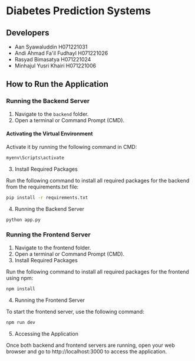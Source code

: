 # Diabetes Prediction Systems

## Developers
- Aan Syawaluddin	H071221031
- Andi Ahmad Fa'il Fudhayl H071221026
- Rasyad Bimasatya H071221024
- Minhajul Yusri Khairi H071221006

## How to Run the Application

### Running the Backend Server

1. Navigate to the `backend` folder.
2. Open a terminal or Command Prompt (CMD).

#### Activating the Virtual Environment

Activate it by running the following command in CMD:

```bash
myenv\Scripts\activate
```

3. Install Required Packages

Run the following command to install all required packages for the backend from the requirements.txt file:

```bash
pip install -r requirements.txt
```

4. Running the Backend Server

```bash
python app.py
```

### Running the Frontend Server

1. Navigate to the frontend folder.
2. Open a terminal or Command Prompt (CMD).
3. Install Required Packages

Run the following command to install all required packages for the frontend using npm:

```bash
npm install
```

4. Running the Frontend Server

To start the frontend server, use the following command:

```bash
npm run dev
```

5. Accessing the Application

Once both backend and frontend servers are running, open your web browser and go to http://localhost:3000 to access the application.

